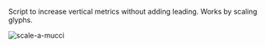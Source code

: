 Script to increase vertical metrics without adding leading. Works by scaling glyphs.

![scale-a-mucci](RoboFontScripts/scale-a-mucci/scale-a-mucci.gif)
